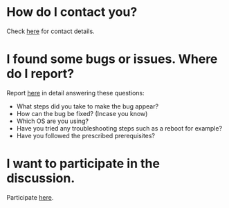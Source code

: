 # How do I contact you?

Check [here](https://github.com/aravindvnair99/Motorola-Moto-E-XT1022-condor-unbrick/blob/master/Contact%20me.md) for contact details.

# I found some bugs or issues. Where do I report?

Report [here](https://github.com/aravindvnair99/Motorola-Moto-E-XT1022-condor-unbrick/issues/new) in detail answering these questions:

* What steps did you take to make the bug appear?
* How can the bug be fixed? (Incase you know)
* Which OS are you using?
* Have you tried any troubleshooting steps such as a reboot for example?
* Have you followed the prescribed prerequisites?

# I want to participate in the discussion.

Participate [here](https://forum.xda-developers.com/moto-e/general/unbrick-hard-bricked-moto-e-t3599214).
